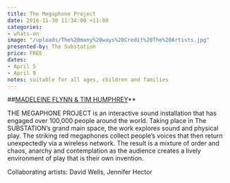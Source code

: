 ```yaml
---
title: The Megaphone Project
date: 2016-11-30 11:34:00 +11:00
categories:
- whats-on
image: "/uploads/The%20many%20ways%20Credit%20The%20Artists.jpg"
presented-by: The Substation
price: FREE
dates:
- April 5
- April 9
notes: suitable for all ages, children and families
---
```


##[MADELEINE FLYNN & TIM HUMPHREY](http://madeleineandtim.net/)**

THE MEGAPHONE PROJECT is an interactive sound installation that has engaged over 100,000 people around the world. Taking place in The SUBSTATION’s grand main space, the work explores sound and physical play. The striking red megaphones collect people’s voices that then return unexpectedly via a wireless network. The result is a mixture of order and chaos, anarchy and contemplation as the audience creates a lively environment of play that is their own invention. 

Collaborating artists: David Wells, Jennifer Hector
